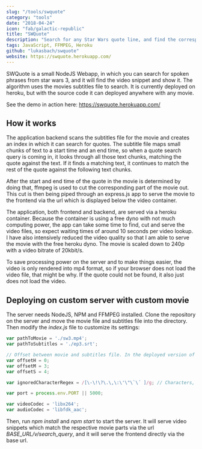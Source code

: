 ```yaml
---
slug: "/tools/swquote"
category: "tools"
date: "2018-04-24"
icon: "fab/galactic-republic"
title: "SWQuote"
description: "Search for any Star Wars quote line, and find the corresponding video snippet."
tags: JavaScript, FFMPEG, Heroku
github: "lukasbach/swquote"
website: https://swquote.herokuapp.com/
---
```


SWQuote is a small NodeJS Webapp, in which you can search for spoken phrases from star wars 3, and it will find the video snippet and show it. The algorithm uses the movies subtitles file to search. It is currently deployed on heroku, but with the source code it can deployed anywhere with any movie.

See the demo in action here: https://swquote.herokuapp.com/

## How it works

The application backend scans the subtitles file for the movie and creates an index in which it can search for quotes. The subtitle file maps small chunks of text to a start time and an end time, so when a quote search query is coming in, it looks through all those text chunks, matching the quote against the text. If it finds a matching text, it continues to match the rest of the quote against the following text chunks.

After the start and end time of the quote in the movie is determined by doing that, ffmpeg is used to cut the corresponding part of the movie out. This cut is then being piped through an express.js app to serve the movie to the frontend via the url which is displayed below the video container.

The application, both frontend and backend, are served via a heroku container. Because the container is using a free dyno with not much computing power, the app can take some time to find, cut and serve the video files, so expect waiting times of around 10 seconds per video lookup. I have also intensively reduced the video quality so that I am able to serve the movie with the free heroku dyno. The movie is scaled down to 240p with a video bitrate of 20kbit/s.

To save processing power on the server and to make things easier, the video is only rendered into mp4 format, so if your browser does not load the video file, that might be why. If the quote could not be found, it also just does not load the video.

## Deploying on custom server with custom movie

The server needs NodeJS, NPM and FFMPEG installed. Clone the repository on the server and move the movie file and subtitles file into the directory. Then modify the *index.js* file to customize its settings:

```js
var pathToMovie = './sw3.mp4';
var pathToSubtitles = './ep3.srt';

// Offset between movie and subtitles file. In the deployed version of the app, i have cut out the first 3 minutes in which nothing was spoken.
var offsetH = 0;
var offsetM = 3;
var offsetS = 4;

var ignoredCharacterRegex = /[\-\!\?\.\,\:\'\"\`\´ ]/g; // Characters, which will be ignored in the subtitles file.

var port = process.env.PORT || 5000;

var videoCodec = 'libx264';
var audioCodec = 'libfdk_aac';
```

Then, run *npm install* and *npm start* to start the server. It will serve video snippets which match the respective movie parts via the url *BASE_URL/v/search_query*, and it will serve the frontend directly via the base url.
